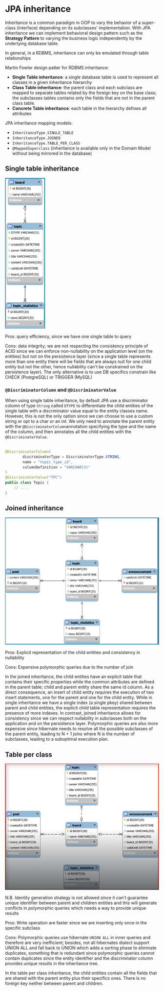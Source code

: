 # JPA inheritance

Inheritance is a common paradigm in OOP to vary the behavior of a super-class (interface) depending on its subclasses'
implementation. With JPA inheritance we can implement behavioral design pattern such as the **Strategy Pattern** to
varying the business logic independently by the underlying database table.

In general, in a RDBMS, inheritance can only be emulated through table relationships

Martin Fowler design patter for RDBMS inheritance:

* **Single Table inheritance**: a single database table is used to represent all classes in a given inheritance
  hierarchy
* **Class Table inheritance**: the parent class and each subclass are mapped to separate tables related by the foreign
  key
  on the base class; the subclasses tables contains only the fields that are not in the parent class table.
* **Concrete Table inheritance**: each table in the hierarchy defines all attributes

JPA inheritance mapping models:

* `InheritanceType.SINGLE_TABLE`
* `InheritanceType.JOINED`
* `InheritanceType.TABLE_PER_CLASS`
* `@MappedSuperclass` (inheritance is available only in the Domain Model without being mirrored in the database)

## Single table inheritance

![](./images/inheritance/single-table.png)

Pros: query efficiency, since we have one single table to query

Cons: data integrity; we are not respecting the consistency principle of ACID since we can enforce non-nullability on
the application level (on the entities) but not on the persistence layer (since a single table represents more than one
entity there will be fields that are always null for one child entity but not the other, hence nullability can't be
constrained on the persistence layer). The only alternative is to use DB specifics constrain like CHECK (PostgreSQL) or
TRIGGER (MySQL)

### `@DiscriminatorColumn` and `@DiscriminatorValue`

When using single table inheritance, by default JPA use a discriminator column of type `String` called `DTYPE` to
differentiate the child entities of the single table with a discriminator value equal to the entity classes name.
However, this is not the only option since we can choose to use a custom string or opt to a char or an int. We only need
to annotate the parent entity with the `@DiscriminatorColumn`annotation specifying the type and the name of the column,
and then annotates all the child entities with the `@DiscriminatorValue`.

```java

@DiscriminatorColumn(
        discriminatorType = DiscriminatorType.STRING,
        name = "topic_type_id",
        columnDefinition = "VARCHAR(3)"
)
@DiscriminatorValue("TPC")
public class Topic {
    // ....
}
```

## Joined inheritance

![](./images/inheritance/join-table.png)

Pros: Explicit representation of the child entities and consistency in nullability

Cons: Expensive polymorphic queries due to the number of join

In the joined inheritance, the child entities have an explicit table that contains their specific properties while the
common attributes are defined in the parent table; child and parent entity share the same id column.
As a direct consequence, an insert of child entity requires the execution of two insert statements, one for the parent
and one for the child entity. While in single inheritance we have a single index (a single pkey) shared between parent
and child entities, the explicit child table representation requires the presence of more indexes. In contrast, joined
inheritance allows for consistency since we can respect nullability in subclasses both on the application and on the
persistence layer. Polymorphic queries are also more expensive since hibernate needs to resolve all the possible
subclasses of the parent entity, leading to N + 1 joins where N is the number of subclasses, leading to a suboptimal
execution plan.

## Table per class

![](./images/inheritance/table-per-class.png)

N.B. Identity generation strategy is not allowed since it can't guarantee unique identifier between parent and children
entities and this will generate conflicts in polymorphic queries which needs a way to provide unique results

Pros: Write operation are faster since we are inserting only once in the specific subclass

Cons: Polymorphic queries use hibernate `UNION ALL` in inner queries and therefore are very inefficient; besides, not
all hibernates dialect support UNION ALL and fall back to UNION which adds a sorting phase to eliminate duplicates,
something that is redundant since polymorphic queries cannot contain duplicates since the entity identifier and the
discriminator column provides unique results in the inheritance tree.

In the table per class inheritance, the child entities contain all the fields that are shared with the parent entity
plus their specifics ones. There is no foreign key neither between parent and children.